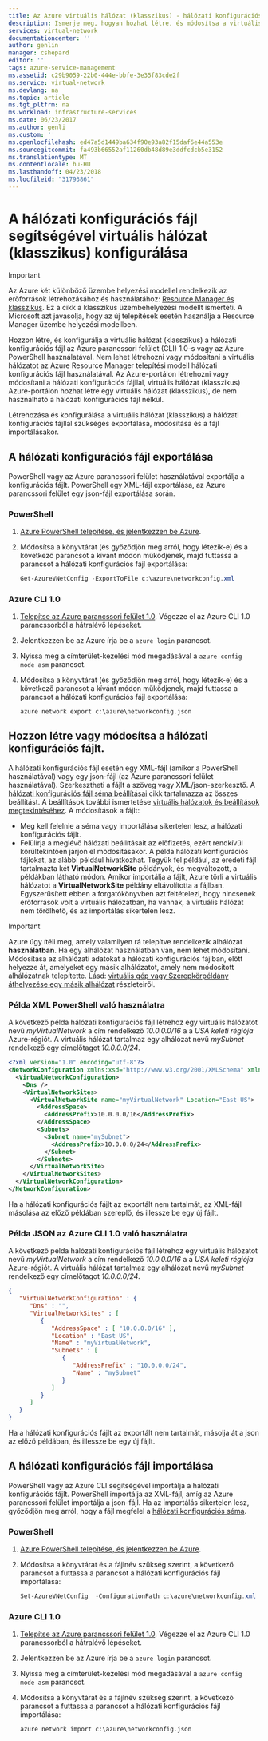 ```yaml
---
title: Az Azure virtuális hálózat (klasszikus) - hálózati konfigurációs fájl konfigurálása |} Microsoft Docs
description: Ismerje meg, hogyan hozhat létre, és módosítsa a virtuális hálózatok (klasszikus), módosítása, importálása és exportálása révén a hálózati konfigurációs fájl.
services: virtual-network
documentationcenter: ''
author: genlin
manager: cshepard
editor: ''
tags: azure-service-management
ms.assetid: c29b9059-22b0-444e-bbfe-3e35f83cde2f
ms.service: virtual-network
ms.devlang: na
ms.topic: article
ms.tgt_pltfrm: na
ms.workload: infrastructure-services
ms.date: 06/23/2017
ms.author: genli
ms.custom: ''
ms.openlocfilehash: ed47a5d1449ba634f90e93a82f15daf6e44a553e
ms.sourcegitcommit: fa493b66552af11260db48d89e3ddfcdcb5e3152
ms.translationtype: MT
ms.contentlocale: hu-HU
ms.lasthandoff: 04/23/2018
ms.locfileid: "31793861"
---
```

# <a name="configure-a-virtual-network-classic-using-a-network-configuration-file"></a>A hálózati konfigurációs fájl segítségével virtuális hálózat (klasszikus) konfigurálása
> [!IMPORTANT]
> Az Azure két különböző üzembe helyezési modellel rendelkezik az erőforrások létrehozásához és használatához: [Resource Manager és klasszikus](../resource-manager-deployment-model.md?toc=%2fazure%2fvirtual-network%2ftoc.json). Ez a cikk a klasszikus üzembehelyezési modellt ismerteti. A Microsoft azt javasolja, hogy az új telepítések esetén használja a Resource Manager üzembe helyezési modellben.

Hozzon létre, és konfigurálja a virtuális hálózat (klasszikus) a hálózati konfigurációs fájl az Azure parancssori felület (CLI) 1.0-s vagy az Azure PowerShell használatával. Nem lehet létrehozni vagy módosítani a virtuális hálózatot az Azure Resource Manager telepítési modell hálózati konfigurációs fájl használatával. Az Azure-portálon létrehozni vagy módosítani a hálózati konfigurációs fájllal, virtuális hálózat (klasszikus) Azure-portálon hozhat létre egy virtuális hálózat (klasszikus), de nem használható a hálózati konfigurációs fájl nélkül.

Létrehozása és konfigurálása a virtuális hálózat (klasszikus) a hálózati konfigurációs fájllal szükséges exportálása, módosítása és a fájl importálásakor.

## <a name="export"></a>A hálózati konfigurációs fájl exportálása

PowerShell vagy az Azure parancssori felület használatával exportálja a konfigurációs fájlt. PowerShell egy XML-fájl exportálása, az Azure parancssori felület egy json-fájl exportálása során.

### <a name="powershell"></a>PowerShell
 
1. [Azure PowerShell telepítése, és jelentkezzen be Azure](/powershell/azure/install-azure-ps?toc=%2fazure%2fvirtual-network%2ftoc.json).
2. Módosítsa a könyvtárat (és győződjön meg arról, hogy létezik-e) és a következő parancsot a kívánt módon működjenek, majd futtassa a parancsot a hálózati konfigurációs fájl exportálása:

    ```powershell
    Get-AzureVNetConfig -ExportToFile c:\azure\networkconfig.xml
    ```

### <a name="azure-cli-10"></a>Azure CLI 1.0

1. [Telepítse az Azure parancssori felület 1.0](../cli-install-nodejs.md?toc=%2fazure%2fvirtual-network%2ftoc.json). Végezze el az Azure CLI 1.0 parancssorból a hátralévő lépéseket.
2. Jelentkezzen be az Azure írja be a `azure login` parancsot.
3. Nyissa meg a címterület-kezelési mód megadásával a `azure config mode asm` parancsot.
4. Módosítsa a könyvtárat (és győződjön meg arról, hogy létezik-e) és a következő parancsot a kívánt módon működjenek, majd futtassa a parancsot a hálózati konfigurációs fájl exportálása:
    
    ```azurecli
    azure network export c:\azure\networkconfig.json
    ```

## <a name="create-or-modify-a-network-configuration-file"></a>Hozzon létre vagy módosítsa a hálózati konfigurációs fájlt.

A hálózati konfigurációs fájl esetén egy XML-fájl (amikor a PowerShell használatával) vagy egy json-fájl (az Azure parancssori felület használatával). Szerkesztheti a fájlt a szöveg vagy XML/json-szerkesztő. A [hálózati konfigurációs fájl séma beállításai](https://msdn.microsoft.com/library/azure/jj157100.aspx) cikk tartalmazza az összes beállítást. A beállítások további ismertetése [virtuális hálózatok és beállítások megtekintéséhez](manage-virtual-network.md#view-virtual-networks-and-settings). A módosítások a fájlt:

- Meg kell felelnie a séma vagy importálása sikertelen lesz, a hálózati konfigurációs fájlt.
- Felülírja a meglévő hálózati beállításait az előfizetés, ezért rendkívül körültekintően járjon el módosításakor. A példa hálózati konfigurációs fájlokat, az alábbi például hivatkozhat. Tegyük fel például, az eredeti fájl tartalmazta két **VirtualNetworkSite** példányok, és megváltozott, a példákban látható módon. Amikor importálja a fájlt, Azure törli a virtuális hálózatot a **VirtualNetworkSite** példány eltávolította a fájlban. Egyszerűsített ebben a forgatókönyvben azt feltételezi, hogy nincsenek erőforrások volt a virtuális hálózatban, ha vannak, a virtuális hálózat nem törölhető, és az importálás sikertelen lesz.

> [!IMPORTANT]
> Azure úgy ítéli meg, amely valamilyen rá telepítve rendelkezik alhálózat **használatban**. Ha egy alhálózat használatban van, nem lehet módosítani. Módosítása az alhálózati adatokat a hálózati konfigurációs fájlban, előtt helyezze át, amelyeket egy másik alhálózatot, amely nem módosított alhálózatnak telepítette. Lásd: [virtuális gép vagy Szerepkörpéldány áthelyezése egy másik alhálózat](virtual-networks-move-vm-role-to-subnet.md) részleteiről.

### <a name="example-xml-for-use-with-powershell"></a>Példa XML PowerShell való használatra

A következő példa hálózati konfigurációs fájl létrehoz egy virtuális hálózatot nevű *myVirtualNetwork* a cím rendelkező *10.0.0.0/16* a a *USA keleti régiója* Azure-régiót. A virtuális hálózat tartalmaz egy alhálózat nevű *mySubnet* rendelkező egy címelőtagot *10.0.0.0/24*.

```xml
<?xml version="1.0" encoding="utf-8"?>
<NetworkConfiguration xmlns:xsd="http://www.w3.org/2001/XMLSchema" xmlns:xsi="http://www.w3.org/2001/XMLSchema-instance" xmlns="http://schemas.microsoft.com/ServiceHosting/2011/07/NetworkConfiguration">
  <VirtualNetworkConfiguration>
    <Dns />
    <VirtualNetworkSites>
      <VirtualNetworkSite name="myVirtualNetwork" Location="East US">
        <AddressSpace>
          <AddressPrefix>10.0.0.0/16</AddressPrefix>
        </AddressSpace>
        <Subnets>
          <Subnet name="mySubnet">
            <AddressPrefix>10.0.0.0/24</AddressPrefix>
          </Subnet>
        </Subnets>
      </VirtualNetworkSite>
    </VirtualNetworkSites>
  </VirtualNetworkConfiguration>
</NetworkConfiguration>
```

Ha a hálózati konfigurációs fájlt az exportált nem tartalmát, az XML-fájl másolása az előző példában szereplő, és illessze be egy új fájlt.

### <a name="example-json-for-use-with-the-azure-cli-10"></a>Példa JSON az Azure CLI 1.0 való használatra

A következő példa hálózati konfigurációs fájl létrehoz egy virtuális hálózatot nevű *myVirtualNetwork* a cím rendelkező *10.0.0.0/16* a a *USA keleti régiója* Azure-régiót. A virtuális hálózat tartalmaz egy alhálózat nevű *mySubnet* rendelkező egy címelőtagot *10.0.0.0/24*.

```json
{
   "VirtualNetworkConfiguration" : {
      "Dns" : "",
      "VirtualNetworkSites" : [
         {
            "AddressSpace" : [ "10.0.0.0/16" ],
            "Location" : "East US",
            "Name" : "myVirtualNetwork",
            "Subnets" : [
               {
                  "AddressPrefix" : "10.0.0.0/24",
                  "Name" : "mySubnet"
               }
            ]
         }
      ]
   }
}
```

Ha a hálózati konfigurációs fájlt az exportált nem tartalmát, másolja át a json az előző példában, és illessze be egy új fájlt.

## <a name="import"></a>A hálózati konfigurációs fájl importálása

PowerShell vagy az Azure CLI segítségével importálja a hálózati konfigurációs fájlt. PowerShell importálja az XML-fájl, amíg az Azure parancssori felület importálja a json-fájl. Ha az importálás sikertelen lesz, győződjön meg arról, hogy a fájl megfelel a [hálózati konfigurációs séma](https://msdn.microsoft.com/library/azure/jj157100.aspx). 

### <a name="powershell"></a>PowerShell
 
1. [Azure PowerShell telepítése, és jelentkezzen be Azure](/powershell/azure/install-azure-ps?toc=%2fazure%2fvirtual-network%2ftoc.json).
2. Módosítsa a könyvtárat és a fájlnév szükség szerint, a következő parancsot a futtassa a parancsot a hálózati konfigurációs fájl importálása:
 
    ```powershell
    Set-AzureVNetConfig  -ConfigurationPath c:\azure\networkconfig.xml
    ```

### <a name="azure-cli-10"></a>Azure CLI 1.0

1. [Telepítse az Azure parancssori felület 1.0](../cli-install-nodejs.md?toc=%2fazure%2fvirtual-network%2ftoc.json). Végezze el az Azure CLI 1.0 parancssorból a hátralévő lépéseket.
2. Jelentkezzen be az Azure írja be a `azure login` parancsot.
3. Nyissa meg a címterület-kezelési mód megadásával a `azure config mode asm` parancsot.
4. Módosítsa a könyvtárat és a fájlnév szükség szerint, a következő parancsot a futtassa a parancsot a hálózati konfigurációs fájl importálása:

    ```azurecli
    azure network import c:\azure\networkconfig.json
    ```
